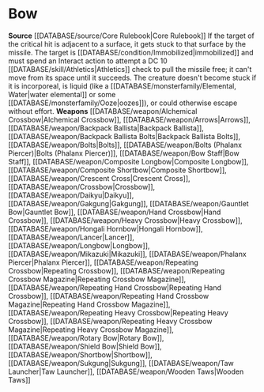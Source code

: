 ﻿---
id: '3'
name: Bow
rarity: Common
rus_type_level: null
source: '[[DATABASE/source/Core Rulebook|Core Rulebook]]'
trait: null
type: Weapon Critical Specialization

---
# Bow

**Source** [[DATABASE/source/Core Rulebook|Core Rulebook]] 
If the target of the critical hit is adjacent to a surface, it gets stuck to that surface by the missile. The target is [[DATABASE/condition/Immobilized|immobilized]] and must spend an Interact action to attempt a DC 10 [[DATABASE/skill/Athletics|Athletics]] check to pull the missile free; it can't move from its space until it succeeds. The creature doesn't become stuck if it is incorporeal, is liquid (like a [[DATABASE/monsterfamily/Elemental, Water|water elemental]] or some [[DATABASE/monsterfamily/Ooze|oozes]]), or could otherwise escape without effort.
**Weapons** [[DATABASE/weapon/Alchemical Crossbow|Alchemical Crossbow]], [[DATABASE/weapon/Arrows|Arrows]], [[DATABASE/weapon/Backpack Ballista|Backpack Ballista]], [[DATABASE/weapon/Backpack Ballista Bolts|Backpack Ballista Bolts]], [[DATABASE/weapon/Bolts|Bolts]], [[DATABASE/weapon/Bolts (Phalanx Piercer)|Bolts (Phalanx Piercer)]], [[DATABASE/weapon/Bow Staff|Bow Staff]], [[DATABASE/weapon/Composite Longbow|Composite Longbow]], [[DATABASE/weapon/Composite Shortbow|Composite Shortbow]], [[DATABASE/weapon/Crescent Cross|Crescent Cross]], [[DATABASE/weapon/Crossbow|Crossbow]], [[DATABASE/weapon/Daikyu|Daikyu]], [[DATABASE/weapon/Gakgung|Gakgung]], [[DATABASE/weapon/Gauntlet Bow|Gauntlet Bow]], [[DATABASE/weapon/Hand Crossbow|Hand Crossbow]], [[DATABASE/weapon/Heavy Crossbow|Heavy Crossbow]], [[DATABASE/weapon/Hongali Hornbow|Hongali Hornbow]], [[DATABASE/weapon/Lancer|Lancer]], [[DATABASE/weapon/Longbow|Longbow]], [[DATABASE/weapon/Mikazuki|Mikazuki]], [[DATABASE/weapon/Phalanx Piercer|Phalanx Piercer]], [[DATABASE/weapon/Repeating Crossbow|Repeating Crossbow]], [[DATABASE/weapon/Repeating Crossbow Magazine|Repeating Crossbow Magazine]], [[DATABASE/weapon/Repeating Hand Crossbow|Repeating Hand Crossbow]], [[DATABASE/weapon/Repeating Hand Crossbow Magazine|Repeating Hand Crossbow Magazine]], [[DATABASE/weapon/Repeating Heavy Crossbow|Repeating Heavy Crossbow]], [[DATABASE/weapon/Repeating Heavy Crossbow Magazine|Repeating Heavy Crossbow Magazine]], [[DATABASE/weapon/Rotary Bow|Rotary Bow]], [[DATABASE/weapon/Shield Bow|Shield Bow]], [[DATABASE/weapon/Shortbow|Shortbow]], [[DATABASE/weapon/Sukgung|Sukgung]], [[DATABASE/weapon/Taw Launcher|Taw Launcher]], [[DATABASE/weapon/Wooden Taws|Wooden Taws]]